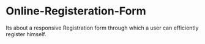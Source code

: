 # Online-Registeration-Form
Its about a responsive Registration form through which a user can efficiently register himself.
